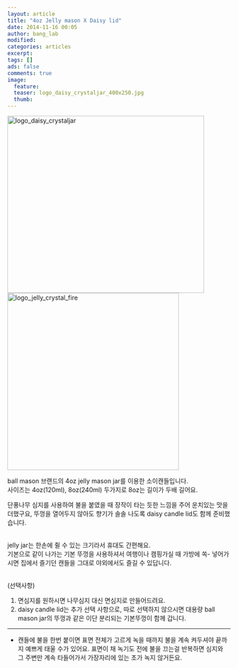 ```yaml
---
layout: article
title: "4oz Jelly mason X Daisy lid"
date: 2014-11-16 00:05
author: bang_lab
modified:
categories: articles
excerpt: 
tags: []
ads: false
comments: true
image:
  feature:
  teaser: logo_daisy_crystaljar_400x250.jpg
  thumb:
---
```


<a href="/images/logo_daisy_crystaljar1.jpg"><img class="alignleft wp-image-55" src="https://bybanglab.files.wordpress.com/2014/11/logo_daisy_crystaljar1.jpg?w=300" alt="logo_daisy_crystaljar" width="444" height="400" /></a> <a href="/images/logo_jelly_crystal_fire1.jpg"><img class="alignnone wp-image-57" src="https://bybanglab.files.wordpress.com/2014/11/logo_jelly_crystal_fire1.jpg" alt="logo_jelly_crystal_fire" width="387" height="400" /></a>

ball mason 브랜드의 4oz jelly mason jar를 이용한 소이캔들입니다.<br>
사이즈는 4oz(120ml), 8oz(240ml) 두가지로 8oz는 길이가 두배 길어요.<br>

단풍나무 심지를 사용하여 불을 붙였을 때 장작이 타는 듯한 느낌을 주어 운치있는 맛을 더했구요, 뚜껑을 열어두지 않아도 향기가 솔솔 나도록 daisy candle lid도 함께 준비했습니다.<br><br>

jelly jar는 한손에 쥘 수 있는 크기라서 휴대도 간편해요.<br>
기본으로 같이 나가는 기본 뚜껑을 사용하셔서 여행이나 캠핑가실 때 가방에 쏙- 넣어가시면 집에서 즐기던 캔들을 그대로 야외에서도 즐길 수 있답니다. <br><br>

(선택사항)
1. 면심지를 원하시면 나무심지 대신 면심지로 만들어드려요.
2. daisy candle lid는 추가 선택 사항으로, 따로 선택하지 않으시면 대용량 ball mason jar의 뚜껑과 같은 이단 분리되는 기본뚜껑이 함께 갑니다.

---------
* 캔들에 불을 한번 붙이면 표면 전체가 고르게 녹을 때까지 불을 계속 켜두셔야 끝까지 예쁘게 태울 수가 있어요. 표면이 채 녹기도 전에 불을 끄는걸 반복하면 심지와 그 주변만 계속 타들어가서 가장자리에 있는 초가 녹지 않거든요.